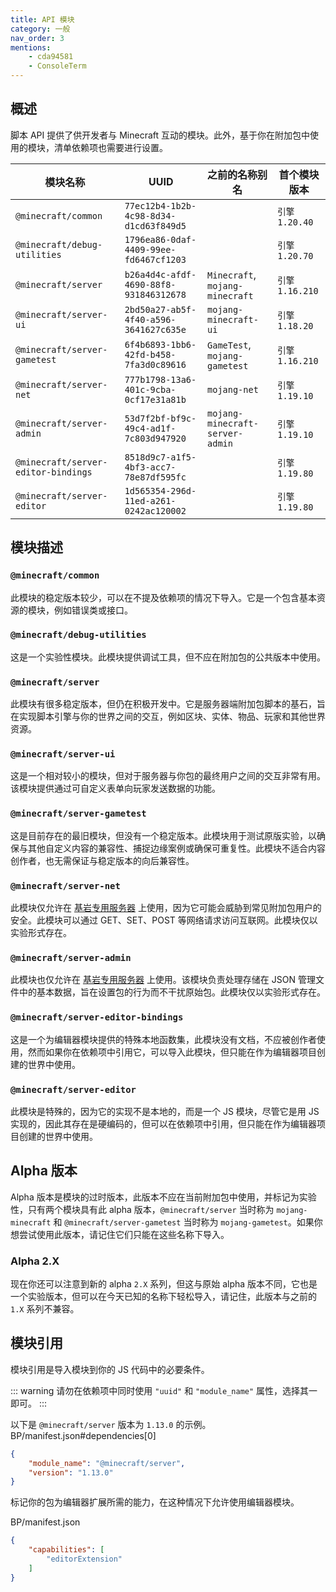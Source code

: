 ```yaml
---
title: API 模块
category: 一般
nav_order: 3
mentions:
    - cda94581
    - ConsoleTerm
---
```


## 概述
脚本 API 提供了供开发者与 Minecraft 互动的模块。此外，基于你在附加包中使用的模块，清单依赖项也需要进行设置。

|             模块名称              |                  UUID                  |      之前的名称别名      |  首个模块版本  |
| --------------------------------- | -------------------------------------- | ------------------------ | ---------------- |
| `@minecraft/common`               | `77ec12b4-1b2b-4c98-8d34-d1cd63f849d5` |                          | `引擎 1.20.40`   |
| `@minecraft/debug-utilities`      | `1796ea86-0daf-4409-99ee-fd6467cf1203` |                          | `引擎 1.20.70`   |
| `@minecraft/server`               | `b26a4d4c-afdf-4690-88f8-931846312678` | `Minecraft`, `mojang-minecraft` | `引擎 1.16.210`  |
| `@minecraft/server-ui`            | `2bd50a27-ab5f-4f40-a596-3641627c635e` | `mojang-minecraft-ui`    | `引擎 1.18.20`   |
| `@minecraft/server-gametest`      | `6f4b6893-1bb6-42fd-b458-7fa3d0c89616` | `GameTest`, `mojang-gametest` | `引擎 1.16.210`  |
| `@minecraft/server-net`           | `777b1798-13a6-401c-9cba-0cf17e31a81b` | `mojang-net`             | `引擎 1.19.10`   |
| `@minecraft/server-admin`         | `53d7f2bf-bf9c-49c4-ad1f-7c803d947920` | `mojang-minecraft-server-admin` | `引擎 1.19.10`   |
| `@minecraft/server-editor-bindings` | `8518d9c7-a1f5-4bf3-acc7-78e87df595fc` |                          | `引擎 1.19.80`   |
| `@minecraft/server-editor`        | `1d565354-296d-11ed-a261-0242ac120002` |                          | `引擎 1.19.80`   |

## 模块描述

### `@minecraft/common`

此模块的稳定版本较少，可以在不提及依赖项的情况下导入。它是一个包含基本资源的模块，例如错误类或接口。

### `@minecraft/debug-utilities`

这是一个实验性模块。此模块提供调试工具，但不应在附加包的公共版本中使用。

### `@minecraft/server`

此模块有很多稳定版本，但仍在积极开发中。它是服务器端附加包脚本的基石，旨在实现脚本引擎与你的世界之间的交互，例如区块、实体、物品、玩家和其他世界资源。

### `@minecraft/server-ui`

这是一个相对较小的模块，但对于服务器与你包的最终用户之间的交互非常有用。该模块提供通过可自定义表单向玩家发送数据的功能。

### `@minecraft/server-gametest`

这是目前存在的最旧模块，但没有一个稳定版本。此模块用于测试原版实验，以确保与其他自定义内容的兼容性、捕捉边缘案例或确保可重复性。此模块不适合内容创作者，也无需保证与稳定版本的向后兼容性。

### `@minecraft/server-net`

此模块仅允许在 [基岩专用服务器](https://www.minecraft.net/en-us/download/server/bedrock) 上使用，因为它可能会威胁到常见附加包用户的安全。此模块可以通过 GET、SET、POST 等网络请求访问互联网。此模块仅以实验形式存在。

### `@minecraft/server-admin`

此模块也仅允许在 [基岩专用服务器](https://www.minecraft.net/en-us/download/server/bedrock) 上使用。该模块负责处理存储在 JSON 管理文件中的基本数据，旨在设置包的行为而不干扰原始包。此模块仅以实验形式存在。

### `@minecraft/server-editor-bindings`

这是一个为编辑器模块提供的特殊本地函数集，此模块没有文档，不应被创作者使用，然而如果你在依赖项中引用它，可以导入此模块，但只能在作为编辑器项目创建的世界中使用。

### `@minecraft/server-editor`

此模块是特殊的，因为它的实现不是本地的，而是一个 JS 模块，尽管它是用 JS 实现的，因此其存在是硬编码的，但可以在依赖项中引用，但只能在作为编辑器项目创建的世界中使用。

## Alpha 版本
Alpha 版本是模块的过时版本，此版本不应在当前附加包中使用，并标记为实验性，只有两个模块具有此 alpha 版本，`@minecraft/server` 当时称为 `mojang-minecraft` 和 `@minecraft/server-gametest` 当时称为 `mojang-gametest`。如果你想尝试使用此版本，请记住它们只能在这些名称下导入。

### Alpha 2.X
现在你还可以注意到新的 alpha `2.X` 系列，但这与原始 alpha 版本不同，它也是一个实验版本，但可以在今天已知的名称下轻松导入，请记住，此版本与之前的 `1.X` 系列不兼容。

## 模块引用

模块引用是导入模块到你的 JS 代码中的必要条件。

::: warning
请勿在依赖项中同时使用 `"uuid"` 和 `"module_name"` 属性，选择其一即可。
:::

以下是 `@minecraft/server` 版本为 `1.13.0` 的示例。
<CodeHeader>BP/manifest.json#dependencies[0]</CodeHeader>

```json
{
	"module_name": "@minecraft/server",
	"version": "1.13.0"
}
```

标记你的包为编辑器扩展所需的能力，在这种情况下允许使用编辑器模块。

<CodeHeader>BP/manifest.json</CodeHeader>

```json
{
	"capabilities": [
		"editorExtension"
	]
}
```